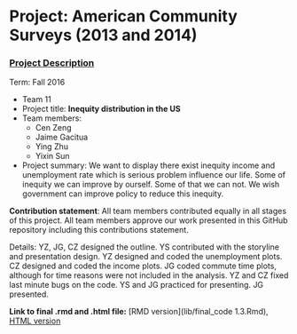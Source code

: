 ﻿# Project: American Community Surveys (2013 and 2014)
### [Project Description](doc/Project1_desc.md)

Term: Fall 2016

+ Team 11
+ Project title: **Inequity distribution in the US**
+ Team members:
	+ Cen Zeng
	+ Jaime Gacitua
	+ Ying Zhu
	+ Yixin Sun
+ Project summary: 
   We want to display there exist inequity income and unemployment rate which is serious problem influence our life. Some of inequity we can improve by ourself. Some of that we can not. We wish government can improve policy to reduce this inequity. 

**Contribution statement**: All team members contributed equally in all stages of this project. All team members approve our work presented in this GitHub repository including this contributions statement. 

Details: YZ, JG, CZ designed the outline. YS contributed with the storyline and presentation design. YZ designed and coded the unemployment plots. CZ designed and coded the income plots. JG coded commute time plots, although for time reasons were not included in the analysis. YZ and CZ fixed last minute bugs on the code. YS and JG practiced for presenting. JG presented.

**Link to final .rmd and .html file:** 
[RMD version](lib/final_code 1.3.Rmd),
[HTML version](output/final_report_1.3.html)
